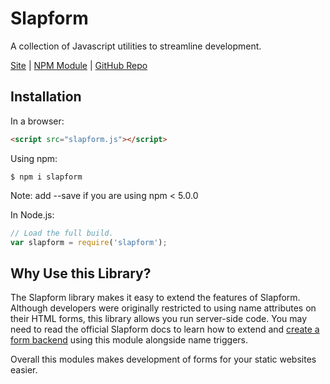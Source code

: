 # Slapform
A collection of Javascript utilities to streamline development.

[Site](https://slapform.com) | [NPM Module](https://www.npmjs.com/package/slapform) | [GitHub Repo](https://github.com/slapform/slapform-npm)

## Installation

In a browser:
```html
<script src="slapform.js"></script>
```

Using npm:
```shell
$ npm i slapform
```
Note: add --save if you are using npm < 5.0.0

In Node.js:
```js
// Load the full build.
var slapform = require('slapform');

```

## Why Use this Library?
The Slapform library makes it easy to extend the features of Slapform. Although developers were originally restricted to using name attributes on their HTML forms, this library allows you run server-side code. You may need to read the official Slapform docs to learn how to extend and [create a form backend](https://slapform.com/docs/getting-started/) using this module alongside name triggers.

Overall this modules makes development of forms for your static websites easier.

<!-- ## Projects Using this Library
[JekyllUp](https://jekyllup.com): A website devoted to sharing the best Jekyll themes.<br> -->
